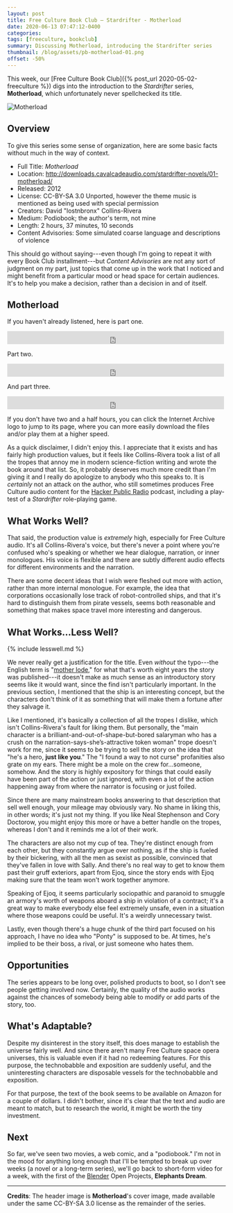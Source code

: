```yaml
---
layout: post
title: Free Culture Book Club — Stardrifter - Motherload
date: 2020-06-13 07:47:12-0400
categories:
tags: [freeculture, bookclub]
summary: Discussing Motherload, introducing the Stardrifter series
thumbnail: /blog/assets/pb-motherload-01.png
offset: -50%
---
```


This week, our [Free Culture Book Club]({% post_url 2020-05-02-freeculture %}) digs into the introduction to the *Stardrifter* series, **Motherload**, which unfortunately never spellchecked its title.

![Motherload](/blog/assets/pb-motherload-01.png "Motherload")

## Overview

To give this series some sense of organization, here are some basic facts without much in the way of context.

 * Full Title:  *Motherload*
 * Location:  <http://downloads.cavalcadeaudio.com/stardrifter-novels/01-motherload/>
 * Released:  2012
 * License:  CC-BY-SA 3.0 Unported, however the theme music is mentioned as being used with special permission
 * Creators:  David "lostnbronx" Collins-Rivera
 * Medium:  Podiobook; the author's term, not mine
 * Length:  2 hours, 37 minutes, 10 seconds
 * Content Advisories:  Some simulated coarse language and descriptions of violence

This should go without saying---even though I'm going to repeat it with every Book Club installment---but *Content Advisories* are not any sort of judgment on my part, just topics that come up in the work that I noticed and might benefit from a particular mood or head space for certain audiences.  It's to help you make a decision, rather than a decision in and of itself.

## Motherload

If you haven't already listened, here is part one.

<iframe src="https://archive.org/embed/Stardrifter/stardrifter-book-01-motherload-chap-01.ogg" width="500" height="30" frameborder="0" webkitallowfullscreen="false" mozallowfullscreen="false"></iframe>

Part two.

<iframe src="https://archive.org/embed/Stardrifter/stardrifter-book-01-motherload-chap-02.ogg" width="500" height="30" frameborder="0" webkitallowfullscreen="false" mozallowfullscreen="false"></iframe>

And part three.

<iframe src="https://archive.org/embed/Stardrifter/stardrifter-book-01-motherload-chap-03.ogg" width="500" height="30" frameborder="0" webkitallowfullscreen="false" mozallowfullscreen="false"></iframe>

If you don't have two and a half hours, you can click the Internet Archive logo to jump to its page, where you can more easily download the files and/or play them at a higher speed.

As a quick disclaimer, I didn't enjoy this.  I appreciate that it exists and has fairly high production values, but it feels like Collins-Rivera took a list of all the tropes that annoy me in modern science-fiction writing and wrote the book around that list.  So, it probably deserves much more credit than I'm giving it and I really do apologize to anybody who this speaks to.  It is *certainly* not an attack on the author, who still sometimes produces Free Culture audio content for the [Hacker Public Radio](http://hackerpublicradio.org/correspondents.php?hostid=107) podcast, including a play-test of a *Stardrifter* role-playing game.

## What Works Well?

That said, the production value is *extremely* high, especially for Free Culture audio.  It's all Collins-Rivera's voice, but there's never a point where you're confused who's speaking or whether we hear dialogue, narration, or inner monologues.  His voice is flexible and there are subtly different audio effects for different environments and the narration.

There are some decent ideas that I wish were fleshed out more with action, rather than more internal monologue.  For example, the idea that corporations occasionally lose track of robot-controlled ships, and that it's hard to distinguish them from pirate vessels, seems both reasonable and something that makes space travel more interesting and dangerous.

## What Works...Less Well?

{% include lesswell.md %}

We never really get a justification for the title.  Even *without* the typo---the English term is "[mother lode](https://en.wiktionary.org/wiki/mother_lode#English)," for what that's worth eight years the story was published---it doesn't make as much sense as an introductory story seems like it would want, since the find isn't particularly important.  In the previous section, I mentioned that the ship is an interesting concept, but the characters don't think of it as something that will make them a fortune after they salvage it.

Like I mentioned, it's basically a collection of all the tropes I dislike, which isn't Collins-Rivera's fault for liking them.  But personally, the "main character is a brilliant-and-out-of-shape-but-bored salaryman who has a crush on the narration-says-she’s-attractive token woman" trope doesn't work for me, since it seems to be trying to sell the story on the idea that "he's a hero, **just like you**."  The "I found a way to not curse" profanities also grate on my ears.  There might be a mole on the crew for...someone, somehow.  And the story is highly expository for things that could easily have been part of the action or just ignored, with even a lot of the action happening away from where the narrator is focusing or just foiled.

Since there are many mainstream books answering to that description that sell well enough, your mileage may obviously vary.  No shame in liking this, in other words; it's just not my thing.  If you like Neal Stephenson and Cory Doctorow, you might enjoy this more or have a better handle on the tropes, whereas I don't and it reminds me a lot of their work.

The characters are also not my cup of tea.  They're distinct enough from each other, but they constantly argue over nothing, as if the ship is fueled by their bickering, with all the men as sexist as possible, convinced that they've fallen in love with Sally.  And there's no real way to get to know them past their gruff exteriors, apart from Ejoq, since the story ends with Ejoq making sure that the team won't work together anymore.

Speaking of Ejoq, it seems particularly sociopathic and paranoid to smuggle an armory's worth of weapons aboard a ship in violation of a contract; it's a great way to make everybody else feel extremely unsafe, even in a situation where those weapons could be useful.  It's a weirdly unnecessary twist.

Lastly, even though there's a huge chunk of the third part focused on his approach, I have no idea who "Ponty" is supposed to be.  At times, he's implied to be their boss, a rival, or just someone who hates them.

## Opportunities

The series appears to be long over, polished products to boot, so I don't see people getting involved now.  Certainly, the quality of the audio works against the chances of somebody being able to modify or add parts of the story, too.

## What's Adaptable?

Despite my disinterest in the story itself, this does manage to establish the universe fairly well.  And since there aren't many Free Culture space opera universes, this is valuable even if it had no redeeming features.  For this purpose, the technobabble and exposition are suddenly useful, and the uninteresting characters are disposable vessels for the technobabble and exposition.

For that purpose, the text of the book seems to be available on Amazon for a couple of dollars.  I didn't bother, since it's clear that the text and audio are meant to match, but to research the world, it might be worth the tiny investment.

## Next

So far, we've seen two movies, a web comic, and a "podiobook."  I'm not in the mood for anything long enough that I'll be tempted to break up over weeks (a novel or a long-term series), we'll go back to short-form video for a week, with the first of the [Blender](https://www.blender.org/) Open Projects, **Elephants Dream**.

* * *

**Credits**:  The header image is **Motherload**'s cover image, made available under the same CC-BY-SA 3.0 license as the remainder of the series.

